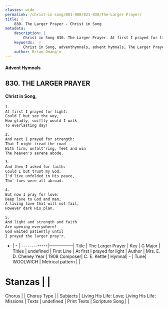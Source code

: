 ```yaml
---
classes: wide
permalink: /christ-in-song/801-900/821-830/The-Larger-Prayer/
title: |
    830. The Larger Prayer - Christ in Song
metadata:
    description: |
        Christ in Song 830. The Larger Prayer. At first I prayed for light: Could I but see the way, How gladly, swiftly would I walk To everlasting day!
    keywords:  |
        Christ in Song, adventhymnals, advent hymnals, The Larger Prayer, At first I prayed for light. 
    author: Brian Onang'o
---
```


#### Advent Hymnals
## 830. THE LARGER PRAYER
####  Christ in Song,

```txt
1.
At first I prayed for light:
Could I but see the way,
How gladly, swiftly would I walk
To everlasting day!

2.
And next I prayed for strength:
That I might tread the road
With firm, unfalt'ring, feet and win
The heaven's serene abode.

3.
And then I asked for faith:
Could I but trust my God,
I'd live unfolded in His peace,
Tho' foes were all abroad.

4.
But now I pray for love:
Deep love to God and man;
A living love that will not fail,
However dark His plan.

5.
And light and strength and faith
Are opening everywhere!
God waited patiently until
I prayed the larger pray'r.

```

- |   -  |
-------------|------------|
Title | The Larger Prayer |
Key | G Major |
Titles | undefined |
First Line | At first I prayed for light |
Author | Mrs. E. D. Cheney
Year | 1908
Composer| C. E. Kettle |
Hymnal|  - |
Tune| WOOLWICH |
Metrical pattern | |
# Stanzas |  |
Chorus |  |
Chorus Type |  |
Subjects | Living His Life: Love; Living His Life: Missions |
Texts | undefined |
Print Texts | 
Scripture Song |  |
    
